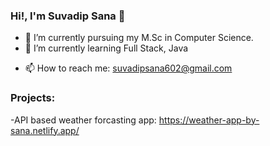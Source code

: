 ### Hi!,  I'm Suvadip Sana 👋


<!--**Suvadip-sana/Suvadip-sana** is a ✨ _special_ ✨ repository because its `README.md` (this file) appears on your GitHub profile.

Here are some ideas to get you started: -->

- 🔭 I’m currently pursuing my M.Sc in Computer Science.
- 🌱 I’m currently learning Full Stack, Java
<!-- 👯 I’m looking to collaborate on ... -->
<!-- 🤔 I’m looking for help with ... -->
<!-- 💬 Ask me about ... -->
- 📫 How to reach me: suvadipsana602@gmail.com
<!-- 😄 Pronouns: ...-->
<!-- ⚡ My Project work on API based weather forcasting app: https://weather-app-by-sana.netlify.app/ -->

### Projects:

-API based weather forcasting app: https://weather-app-by-sana.netlify.app/

